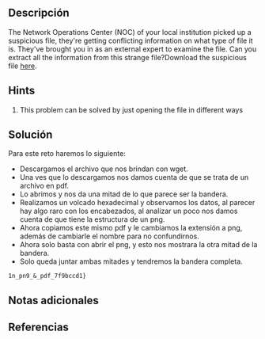 ## **Descripción**
The Network Operations Center (NOC) of your local institution picked up a suspicious file, they're getting conflicting information on what type of file it is. They've brought you in as an external expert to examine the file. Can you extract all the information from this strange file?Download the suspicious file [here](https://artifacts.picoctf.net/c_titan/9/flag2of2-final.pdf).
## Hints
1. This problem can be solved by just opening the file in different ways
## **Solución** 
Para este reto haremos lo siguiente:
- Descargamos el archivo que nos brindan con wget.
- Una ves que lo descargamos nos damos cuenta de que se trata de un archivo en pdf.
- Lo abrimos y nos da una mitad de lo que parece ser la bandera.
- Realizamos un volcado hexadecimal y observamos los datos, al parecer hay algo raro con los encabezados, al analizar un poco nos damos cuenta de que tiene la estructura de un png.
- Ahora copiamos este mismo pdf y le cambiamos la extensión a png, además de cambiarle el nombre para no confundirnos.
- Ahora solo basta con abrir el png, y esto nos mostrara la otra mitad de la bandera.
- Solo queda juntar ambas mitades y tendremos la bandera completa.


```
1n_pn9_&_pdf_7f9bccd1}
```

## **Notas adicionales**

## **Referencias**